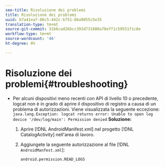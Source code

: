 ```yaml
---
seo-title: Risoluzione dei problemi
title: Risoluzione dei problemi
uuid: b7a41ea7-86c5-442c-b751-86a9055c5e35
translation-type: tm+mt
source-git-commit: 31b6cad26bcc393d731080a70eff1c59551f1c8e
workflow-type: tm+mt
source-wordcount: '46'
ht-degree: 0%

---
```



# Risoluzione dei problemi{#troubleshooting}

* Per alcuni dispositivi meno recenti con API di livello 10 o precedente, logcat non è in grado di aprire il dispositivo di registro a causa di un problema di autorizzazioni. Viene visualizzata la seguente eccezione: `java.lang.Exception: logcat returns error: Unable to open log device '/dev/log/main': Permission denied` **Soluzione:**

   1. Aprire [!DNL AndroidManifest.xml] nel progetto [!DNL CatalogActivity] nell&#39;area di lavoro.

   1. Aggiungete la seguente autorizzazione al file [!DNL `AndroidManfest.xml`]:

      ```
      android.permission.READ_LOGS
      ```
